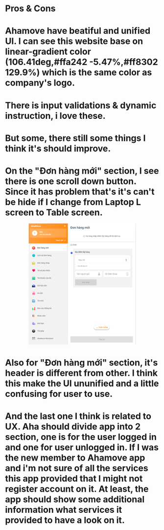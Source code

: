 # Pros & Cons

# Ahamove have beatiful and unified UI. I can see this website base on linear-gradient color (106.41deg,#ffa242 -5.47%,#ff8302 129.9%) which is the same color as company's logo.

# There is input validations & dynamic instruction, i love these.

# But some, there still some things I think it's should improve.

# On the "Đơn hàng mới" section, I see there is one scroll down button. Since it has problem that's it's can't be hide if I change from Laptop L screen to Table screen.

<p align="center">
  <img src="./Capture.PNG" width="350" title="Bug">
</p>

# Also for "Đơn hàng mới" section, it's header is different from other. I think this make the UI ununified and a little confusing for user to use.

# And the last one I think is related to UX. Aha should divide app into 2 section, one is for the user logged in and one for user unlogged in. If I was the new member to Ahamove app and i'm not sure of all the services this app provided that I might not register account on it. At least, the app should show some additional information what services it provided to have a look on it.
